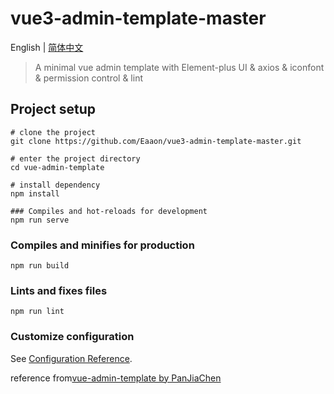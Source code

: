 # vue3-admin-template-master

English | [简体中文](./README-zh.md)

> A minimal vue admin template with Element-plus UI & axios & iconfont & permission control & lint

## Project setup
```
# clone the project
git clone https://github.com/Eaaon/vue3-admin-template-master.git

# enter the project directory
cd vue-admin-template

# install dependency
npm install

### Compiles and hot-reloads for development
npm run serve
```

### Compiles and minifies for production
```
npm run build
```

### Lints and fixes files
```
npm run lint
```

### Customize configuration
See [Configuration Reference](https://cli.vuejs.org/config/).

reference from[vue-admin-template by PanJiaChen](http://panjiachen.github.io/vue-admin-template)